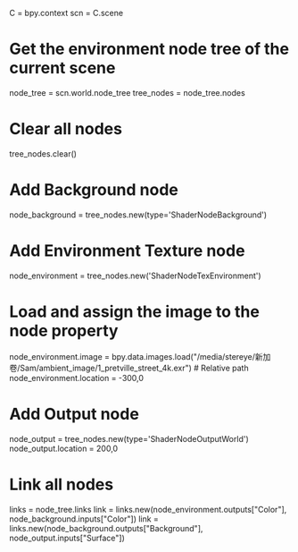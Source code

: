 C = bpy.context
scn = C.scene

# Get the environment node tree of the current scene
node_tree = scn.world.node_tree
tree_nodes = node_tree.nodes

# Clear all nodes
tree_nodes.clear()

# Add Background node
node_background = tree_nodes.new(type='ShaderNodeBackground')

# Add Environment Texture node
node_environment = tree_nodes.new('ShaderNodeTexEnvironment')
# Load and assign the image to the node property
node_environment.image = bpy.data.images.load("/media/stereye/新加卷/Sam/ambient_image/1_pretville_street_4k.exr") # Relative path
node_environment.location = -300,0

# Add Output node
node_output = tree_nodes.new(type='ShaderNodeOutputWorld')   
node_output.location = 200,0

# Link all nodes
links = node_tree.links
link = links.new(node_environment.outputs["Color"], node_background.inputs["Color"])
link = links.new(node_background.outputs["Background"], node_output.inputs["Surface"])
